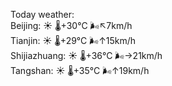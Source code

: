 Today weather:  
Beijing: ☀️   🌡️+30°C 🌬️↖7km/h  
Tianjin: ☀️   🌡️+29°C 🌬️↑15km/h  
Shijiazhuang: ☀️   🌡️+36°C 🌬️→21km/h  
Tangshan: ☀️   🌡️+35°C 🌬️↑19km/h  
